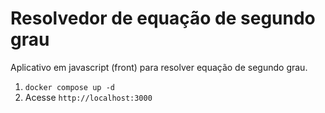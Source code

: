 # Resolvedor de equação de segundo grau

Aplicativo em javascript (front) para resolver equação de segundo grau.

1. `docker compose up -d`
2. Acesse `http://localhost:3000`

